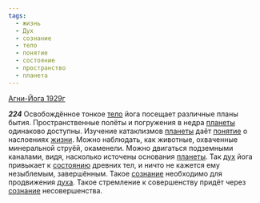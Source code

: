 ```yaml
---
tags:
  - жизнь
  - Дух
  - сознание
  - тело
  - понятие
  - состояние
  - пространство
  - планета
---
```


[Агни-Йога 1929г](/agni/1929)

___224___
Освобождённое тонкое [тело](/tag/#тело) йога посещает различные планы бытия. Пространственные полёты и погружения в недра [планеты](/tag/#планета) одинаково доступны. Изучение катаклизмов [планеты](/tag/#планета) даёт [понятие](/tag/#понятие) о наслоениях [жизни](/tag/#жизнь). Можно наблюдать, как животные, охваченные минеральной струёй, окаменели. Можно двигаться подземными каналами, видя, насколько источены основания [планеты](/tag/#планета). Так [дух](/tag/#Дух) йога привыкает к [состоянию](/tag/#состояние) древних тел, и ничто не кажется ему незыблемым, завершённым. Такое [сознание](/tag/#сознание) необходимо для продвижения [духа](/tag/#Дух). Такое стремление к совершенству придёт через [сознание](/tag/#сознание) несовершенства.